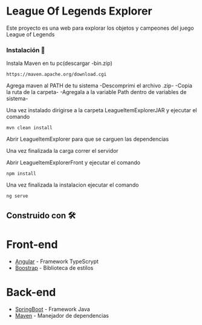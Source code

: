 # League Of Legends Explorer

Este proyecto es una web para explorar los objetos y campeones del juego League of Legends

### Instalación 🔧

Instala Maven en tu pc(descargar -bin.zip)

```
https://maven.apache.org/download.cgi
```
Agrega maven al PATH de tu sistema
  -Descomprimi el archivo .zip-
  -Copia la ruta de la carpeta-
  -Agregala a la variable Path dentro de variables de sistema-

Una vez instalado dirigirse a la carpeta LeagueItemExplorerJAR y ejecutar el comando

```
mvn clean install
```

Abrir LeagueItemExplorer para que se carguen las dependencias

Una vez finalizada la carga correr el servidor

Abrir LeagueItemExplorerFront y ejecutar el comando

```
npm install
```
Una vez finalizada la instalacion ejecutar el comando

```
ng serve
```

## Construido con 🛠️

  # Front-end
* [Angular](https://angular.io/docs) - Framework TypeScrypt 
* [Boostrap](https://getbootstrap.com/docs/5.3/getting-started/introduction/) - Biblioteca de estilos

# Back-end
* [SpringBoot](https://spring.io/projects/spring-boot) - Framework Java 
* [Maven](https://maven.apache.org/) - Manejador de dependencias
